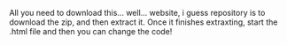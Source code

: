 All you need to download this... well... website, i guess repository is to download the zip, and then extract it. Once it finishes extraxting, start the .html file and then you can change the code!
